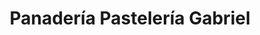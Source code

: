---
title: "Panadería Pastelería Gabriel"
url: /huanuco/panaderia-pasteleria-gabriel/
shop: panadería
---